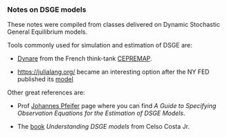 ### Notes on DSGE models 

These notes were compiled from classes delivered on Dynamic Stochastic General Equilibrium models. 

Tools commonly used for simulation and estimation of DSGE are:

* [Dynare](http://www.dynare.org/) from the French think-tank [CEPREMAP](http://www.cepremap.fr/). 

* https://julialang.org/ became an interesting option after the NY FED published its [model](https://github.com/FRBNY-DSGE/DSGE.jl)

Other great references are:

* Prof [Johannes Pfeifer](https://sites.google.com/site/pfeiferecon/dynare) page where you can find _A Guide to Specifying Observation Equations for the Estimation of DSGE Models_.

* The [book](https://vernonpress.com/title?id=70) _Understanding DSGE models_ from Celso Costa Jr.

